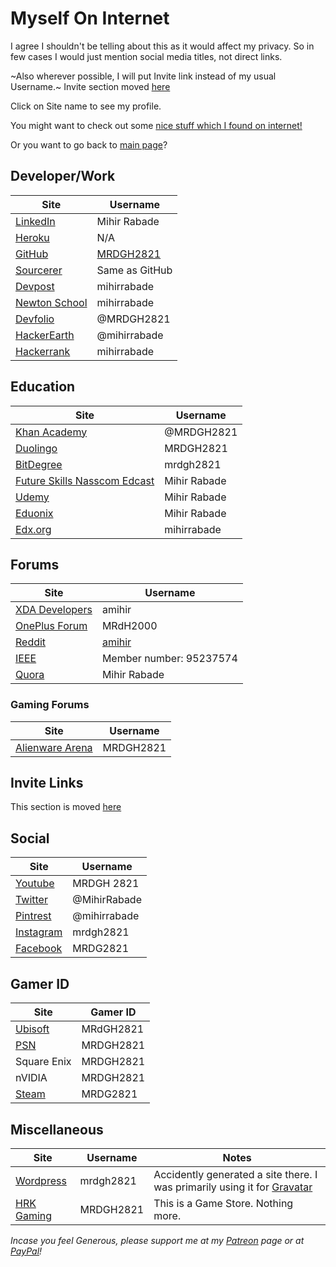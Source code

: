 <!-- @format -->

# Myself On Internet

I agree I shouldn't be telling about this as it would affect my privacy. So in few cases I would just mention social media titles, not direct links.

~Also wherever possible, I will put Invite link instead of my usual Username.~
Invite section moved [here](/Miscellaneous/Invitations.md)

Click on Site name to see my profile.

You might want to check out some [nice stuff which I found on internet!](Nice_Stuff_On_Internet.md)

Or you want to go back to [main page](README.md)?

## Developer/Work

| Site                                                         | Username                                   |
| ------------------------------------------------------------ | ------------------------------------------ |
| [LinkedIn](http://bit.ly/mrdghLI)                            | Mihir Rabade                               |
| [Heroku](https://www.heroku.com/home#)                       | N/A                                        |
| [GitHub](https://mrdgh2821.github.io/MRDGH2821/)             | [MRDGH2821](https://github.com/MRDGH2821/) |
| [Sourcerer](https://sourcerer.io/mrdgh2821)                  | Same as GitHub                             |
| [Devpost](https://devpost.com/mihirrabade)                   | mihirrabade                                |
| [Newton School](https://my.newtonschool.co/user/mihirrabade/) | mihirrabade                                |
| [Devfolio](https://devfolio.co/@MRDGH2821)                   | @MRDGH2821                                 |
| [HackerEarth](https://www.hackerearth.com/@mihirrabade)      | @mihirrabade                               |
| [Hackerrank](https://www.hackerrank.com/mihirrabade)         | mihirrabade                                |

## Education

| Site                                                         | Username     |
| ------------------------------------------------------------ | ------------ |
| [Khan Academy](http://www.khanacademy.org/profile/MRDGH2821) | @MRDGH2821   |
| [Duolingo](https://www.duolingo.com/MRDGH2821)               | MRDGH2821    |
| [BitDegree](https://www.bitdegree.org/user/mrdgh-2821/profile) | mrdgh2821    |
| [Future Skills Nasscom Edcast](https://futureskillsnasscom.edcast.com/) | Mihir Rabade |
| [Udemy](https://www.udemy.com/user/mrdgh-2821/)              | Mihir Rabade |
| [Eduonix](https://www.eduonix.com/u/mrdgh-2821)              | Mihir Rabade |
| [Edx.org](https://profile.edx.org/u/mihirrabade)             | mihirrabade  |

## Forums

| Site                                                                    | Username                                     |
| ----------------------------------------------------------------------- | -------------------------------------------- |
| [XDA Developers](https://forum.xda-developers.com/member.php?u=6224863) | amihir                                       |
| [OnePlus Forum](https://forums.oneplus.com/members/mrdh2000.1474463/)   | MRdH2000                                     |
| [Reddit](https://www.reddit.com/user/amihir)                            | [amihir](https://www.reddit.com/r/MRDC2821/) |
| [IEEE](http://www.ieee.org/)                                            | Member number: 95237574                      |
| [Quora](https://www.quora.com/profile/Mihir-Rabade)                     | Mihir Rabade                                 |

### Gaming Forums

| Site                                                               | Username  |
| ------------------------------------------------------------------ | --------- |
| [Alienware Arena](https://www.alienwarearena.com/member/MRDGH2821) | MRDGH2821 |

## Invite Links

This section is moved [here](/Miscellaneous/Invitations.md)

## Social

| Site                                               | Username     |
| -------------------------------------------------- | ------------ |
| [Youtube](http://bit.ly/YTmrdgh)                   | MRDGH 2821   |
| [Twitter](http://bit.ly/mrdghtw)                   | @MihirRabade |
| [Pintrest](https://www.pinterest.com/mihirrabade/) | @mihirrabade |
| [Instagram](http://bit.ly/mrdghig)                 | mrdgh2821    |
| [Facebook](http://bit.ly/mrdghfb)                  | MRDG2821     |

## Gamer ID

| Site                                                | Gamer ID  |
| --------------------------------------------------- | --------- |
| [Ubisoft](https://club.ubisoft.com/en-US/)          | MRdGH2821 |
| [PSN](https://my.playstation.com/profile/MRDGH2821) | MRDGH2821 |
| Square Enix                                         | MRDGH2821 |
| nVIDIA                                              | MRDGH2821 |
| [Steam](http://bit.ly/mrdghSTEAM)                   | MRDG2821  |

## Miscellaneous

| Site                                                        | Username  | Notes                                                                                              |
| ----------------------------------------------------------- | --------- | -------------------------------------------------------------------------------------------------- |
| [Wordpress](https://mrdgh2821.wordpress.com/)               | mrdgh2821 | Accidently generated a site there. I was primarily using it for [Gravatar](https://bit.ly/36fl6Ee) |
| [HRK Gaming](https://www.hrkgame.com/en/profile/MRDGH2821/) | MRDGH2821 | This is a Game Store. Nothing more.                                                                |

_Incase you feel Generous, please support me at my [Patreon](https://www.patreon.com/mrdgh2821) page or at [PayPal](https://paypal.me/mrdgh2821)!_
